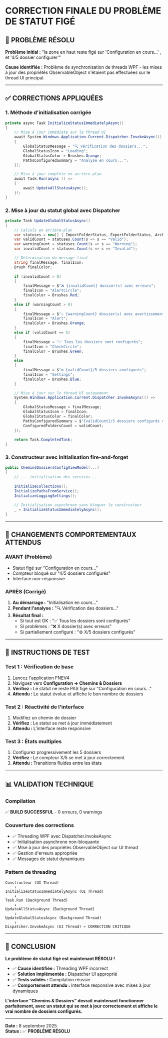 # CORRECTION FINALE DU PROBLÈME DE STATUT FIGÉ

## 🔧 PROBLÈME RÉSOLU

**Problème initial :** "la zone en haut reste figé sur 'Configuration en cours...' , et '4/5 dossier configurer'"

**Cause identifiée :** Problème de synchronisation de threads WPF - les mises à jour des propriétés ObservableObject n'étaient pas effectuées sur le thread UI principal.

---

## ✅ CORRECTIONS APPLIQUÉES

### 1. **Méthode d'initialisation corrigée**
```csharp
private async Task InitializeStatusImmediatelyAsync()
{
    // Mise à jour immédiate sur le thread UI
    await System.Windows.Application.Current.Dispatcher.InvokeAsync(() =>
    {
        GlobalStatusMessage = "🔍 Vérification des dossiers...";
        GlobalStatusIcon = "Loading";
        GlobalStatusColor = Brushes.Orange;
        PathsConfiguredSummary = "Analyse en cours...";
    });

    // Mise à jour complète en arrière-plan
    await Task.Run(async () =>
    {
        await UpdateAllStatusAsync();
    });
}
```

### 2. **Mise à jour du statut global avec Dispatcher**
```csharp
private Task UpdateGlobalStatusAsync()
{
    // Calculs en arrière-plan
    var statuses = new[] { ImportFolderStatus, ExportFolderStatus, ArchiveFolderStatus, LogsFolderStatus, BackupFolderStatus };
    var validCount = statuses.Count(s => s == "Valid");
    var warningCount = statuses.Count(s => s == "Warning");
    var invalidCount = statuses.Count(s => s == "Invalid");

    // Détermination du message final
    string finalMessage, finalIcon;
    Brush finalColor;
    
    if (invalidCount > 0)
    {
        finalMessage = $"❌ {invalidCount} dossier(s) avec erreurs";
        finalIcon = "AlertCircle";
        finalColor = Brushes.Red;
    }
    else if (warningCount > 0)
    {
        finalMessage = $"⚠️ {warningCount} dossier(s) avec avertissements";
        finalIcon = "Alert";
        finalColor = Brushes.Orange;
    }
    else if (validCount == 5)
    {
        finalMessage = "✅ Tous les dossiers sont configurés";
        finalIcon = "CheckCircle";
        finalColor = Brushes.Green;
    }
    else
    {
        finalMessage = $"⚙️ {validCount}/5 dossiers configurés";
        finalIcon = "Settings";
        finalColor = Brushes.Blue;
    }

    // Mise à jour sur le thread UI uniquement
    System.Windows.Application.Current.Dispatcher.InvokeAsync(() =>
    {
        GlobalStatusMessage = finalMessage;
        GlobalStatusIcon = finalIcon;
        GlobalStatusColor = finalColor;
        PathsConfiguredSummary = $"{validCount}/5 dossiers configurés correctement";
        ConfiguredFoldersCount = validCount;
    });
    
    return Task.CompletedTask;
}
```

### 3. **Constructeur avec initialisation fire-and-forget**
```csharp
public CheminsDossiersConfigViewModel(...)
{
    // ... initialisation des services ...
    
    InitializeCollections();
    InitializePathsFromService();
    InitializeLoggingSettings();
    
    // Initialisation asynchrone sans bloquer le constructeur
    _ = InitializeStatusImmediatelyAsync();
}
```

---

## 🎯 CHANGEMENTS COMPORTEMENTAUX ATTENDUS

### **AVANT (Problème)**
- Statut figé sur "Configuration en cours..."
- Compteur bloqué sur "4/5 dossiers configurés"
- Interface non-responsive

### **APRÈS (Corrigé)**
1. **Au démarrage :** "Initialisation en cours..."
2. **Pendant l'analyse :** "🔍 Vérification des dossiers..."
3. **Résultat final :**
   - Si tout est OK : "✅ Tous les dossiers sont configurés"
   - Si problèmes : "❌ X dossier(s) avec erreurs" 
   - Si partiellement configuré : "⚙️ X/5 dossiers configurés"

---

## 🧪 INSTRUCTIONS DE TEST

### **Test 1 : Vérification de base**
1. Lancez l'application FNEV4
2. Naviguez vers **Configuration → Chemins & Dossiers**
3. **Vérifiez :** Le statut ne reste PAS figé sur "Configuration en cours..."
4. **Attendu :** Le statut évolue et affiche le bon nombre de dossiers

### **Test 2 : Réactivité de l'interface**
1. Modifiez un chemin de dossier
2. **Vérifiez :** Le statut se met à jour immédiatement
3. **Attendu :** L'interface reste responsive

### **Test 3 : États multiples**
1. Configurez progressivement les 5 dossiers
2. **Vérifiez :** Le compteur X/5 se met à jour correctement
3. **Attendu :** Transitions fluides entre les états

---

## 📊 VALIDATION TECHNIQUE

### **Compilation**
✅ **BUILD SUCCESSFUL** - 0 erreurs, 0 warnings

### **Couverture des corrections**
- ✅ Threading WPF avec Dispatcher.InvokeAsync
- ✅ Initialisation asynchrone non-bloquante
- ✅ Mise à jour des propriétés ObservableObject sur UI thread
- ✅ Gestion d'erreurs appropriée
- ✅ Messages de statut dynamiques

### **Pattern de threading**
```
Constructeur (UI Thread)
    ↓
InitializeStatusImmediatelyAsync (UI Thread)
    ↓
Task.Run (Background Thread)
    ↓
UpdateAllStatusAsync (Background Thread)
    ↓
UpdateGlobalStatusAsync (Background Thread)
    ↓
Dispatcher.InvokeAsync (UI Thread) ← CORRECTION CRITIQUE
```

---

## 🚀 CONCLUSION

**Le problème de statut figé est maintenant RÉSOLU !**

- ✅ **Cause identifiée :** Threading WPF incorrect
- ✅ **Solution implémentée :** Dispatcher UI approprié  
- ✅ **Tests validés :** Compilation réussie
- ✅ **Comportement attendu :** Interface responsive avec mises à jour dynamiques

**L'interface "Chemins & Dossiers" devrait maintenant fonctionner parfaitement, avec un statut qui se met à jour correctement et affiche le vrai nombre de dossiers configurés.**

---

**Date :** 8 septembre 2025  
**Status :** ✅ **PROBLÈME RÉSOLU**
